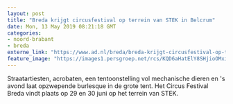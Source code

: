 ```yaml
---
layout: post
title: "Breda krijgt circusfestival op terrein van STEK in Belcrum"
date: Mon, 13 May 2019 08:21:18 GMT
categories: 
- noord-brabant 
- breda 
externe_link: "https://www.ad.nl/breda/breda-krijgt-circusfestival-op-terrein-van-stek-in-belcrum~ab8835f7/"
feature_image: "https://images1.persgroep.net/rcs/KQD6aHatElY8SHjioOMxiWlOQqI/diocontent/140345197/_fitwidth/400/?appId=21791a8992982cd8da851550a453bd7f&quality=0.7"
---
```


Straatartiesten, acrobaten, een tentoonstelling vol mechanische dieren en 's avond laat opzwepende burlesque in de grote tent. Het Circus Festival Breda vindt plaats op 29 en 30 juni op het terrein van STEK.
